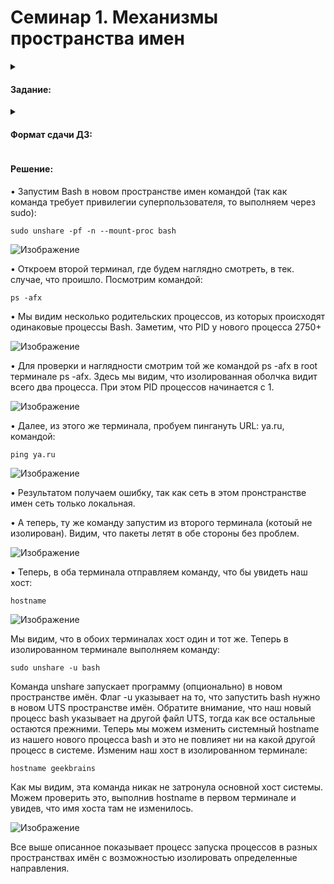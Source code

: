 # Семинар 1. Механизмы пространства имен

<details><summary><h4>Задание:</h4></summary>
  
✔️ Необходимо продемонстрировать изоляцию одного и того же приложения (как решено на семинаре - командного интерпретатора) в различных пространствах имен.
  
</details>

<details><summary><h4>Формат сдачи ДЗ:</h4></summary>
  
✔️ предоставить доказательства в виде скриншота и текстового документа с введенными командами.

</details>


<h4>Решение:</h4>

• Запустим Bash в новом пространстве имен командой (так как команда требует привилегии суперпользователя, то выполняем через sudo):
```
sudo unshare -pf -n --mount-proc bash
```

![Изображение](https://github.com/DjonyCooper/Containerization/blob/main/Homework_1/Screenshots/Скриншот%2009-07-2023%20215958.jpg?raw=true  "Выполнение sudo unshare -pf -n --mount-proc bash")

• Откроем второй терминал, где будем наглядно смотреть, в тек. случае, что проишло. Посмотрим командой:
```
ps -afx
```
• Мы видим несколько родительских процессов, из которых происходят одинаковые процессы Bash. Заметим, что PID у нового процесса 2750+

![Изображение](https://github.com/DjonyCooper/Containerization/blob/main/Homework_1/Screenshots/Скриншот%2009-07-2023%20220118.jpg?raw=true  "Выполнение ps -afx")

• Для проверки и наглядности смотрим той же командой ps -afx в root терминале ps -afx. Здесь мы видим, что изолированная оболчка видит всего два процесса. При этом PID процессов начинается с 1.

![Изображение](https://github.com/DjonyCooper/Containerization/blob/main/Homework_1/Screenshots/Скриншот%2009-07-2023%20220302.jpg?raw=true  "Выполнение ps -afx")

• Далее, из этого же терминала, пробуем пингануть URL: ya.ru, командой:
```
ping ya.ru
```

![Изображение](https://github.com/DjonyCooper/Containerization/blob/main/Homework_1/Screenshots/Скриншот%2009-07-2023%20220413.jpg?raw=true  "Выполнение ping ya.ru")

• Результатом получаем ошибку, так как сеть в этом пронстранстве имен сеть только локальная.

• А теперь, ту же команду запустим из второго терминала (котоый не изолирован). Видим, что пакеты летят в обе стороны без проблем.

![Изображение](https://github.com/DjonyCooper/Containerization/blob/main/Homework_1/Screenshots/Скриншот%2009-07-2023%20220510.jpg?raw=true  "Выполнение ping ya.ru")

• Теперь, в оба терминала отправляем команду, что бы увидеть наш хост:
```
hostname
```

![Изображение](https://github.com/DjonyCooper/Containerization/blob/main/Homework_1/Screenshots/Скриншот%2009-07-2023%20220558.jpg?raw=true  "Выполнение hostname")

Мы видим, что в обоих терминалах хост один и тот же. Теперь в изолированном терминале выполняем команду:
```
sudo unshare -u bash
```

Команда unshare запускает программу (опционально) в новом пространстве имён. Флаг -u указывает на то, что запустить bash нужно в новом UTS пространстве имён. Обратите внимание, что наш новый процесс bash указывает на другой файл UTS, тогда как все остальные остаются прежними. Теперь мы можем изменить системный hostname из нашего нового процесса bash и это не повлияет ни на какой другой процесс в системе. Изменим наш хост в изолированном терминале:
```
hostname geekbrains
```
Как мы видим, эта команда никак не затронула основной хост системы. Можем проверить это, выполнив hostname в первом терминале и увидев, что имя хоста там не изменилось.

![Изображение](https://github.com/DjonyCooper/Containerization/blob/main/Homework_1/Screenshots/Скриншот%2009-07-2023%20220749.jpg?raw=true  "Выполнение hostname")

Все выше описанное показывает процесс запуска процессов в разных пространствах имён с возможностью изолировать определенные направления.
